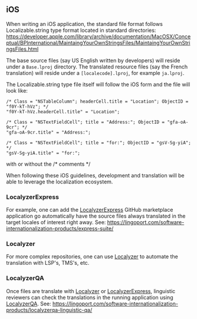 ## iOS
When writing an iOS application, the standard file format follows Localizable.string type format located in standard directories:
https://developer.apple.com/library/archive/documentation/MacOSX/Conceptual/BPInternational/MaintaingYourOwnStringsFiles/MaintaingYourOwnStringsFiles.html

The base source files (say US English written by developers) will reside under a <code>Base.lproj</code> directory.
The translated resource files (say the French translation) will reside under a <code>[localecode].lproj</code>, for example <code>ja.lproj</code>.

The Localizable.string type file itself will follow the iOS form and the file will look like:

    /* Class = "NSTableColumn"; headerCell.title = "Location"; ObjectID = "f0Y-kT-hVz"; */
    "f0Y-kT-hVz.headerCell.title" = "Location";
 
    /* Class = "NSTextFieldCell"; title = "Address:"; ObjectID = "gfa-oA-9cr"; */
    "gfa-oA-9cr.title" = "Address:";
 
    /* Class = "NSTextFieldCell"; title = "for:"; ObjectID = "gsV-Sg-yiA"; */
    "gsV-Sg-yiA.title" = "for:";
    
with or without the /* comments */ 

When following these iOS guidelines, development and translation will be able to leverage the localization ecosystem. 

### LocalyzerExpress
For example, one can add the [LocalyzerExpress](https://github.com/marketplace/localyzer-express) GitHub marketplace application go automatically have the source files always translated in the target locales of interest right away.
See: https://lingoport.com/software-internationalization-products/express-suite/ 

### Localyzer
For more complex repositories, one can use [Localyzer](https://lingoport.com/software-internationalization-products/localyzer-localization-automation/) to automate the translation with LSP's, TMS's, etc.

### LocalyzerQA
Once files are translate with [Localyzer](https://lingoport.com/software-internationalization-products/localyzer-localization-automation/) or [LocalyzerExpress](https://github.com/marketplace/localyzer-express), 
linguistic reviewers can check the translations in the running application using [LocalyzerQA](https://localyzerqa.lingoport.io/localyzerqa). 
See: https://lingoport.com/software-internationalization-products/localyzerqa-linguistic-qa/ 
